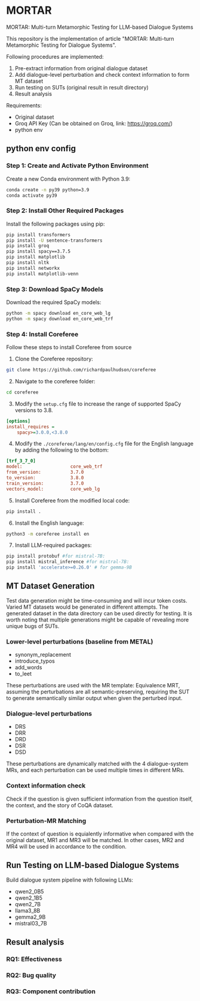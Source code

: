 # MORTAR
MORTAR: Multi-turn Metamorphic Testing for LLM-based Dialogue Systems

This repository is the implementation of article "MORTAR: Multi-turn Metamorphic Testing for Dialogue Systems". 

Following procedures are implemented:

1. Pre-extract information from original dialogue dataset
2. Add dialogue-level perturbation and check context information to form MT dataset
3. Run testing on SUTs (original result in result directory)
4. Result analysis 


Requirements:
- Original dataset
- Groq API Key (Can be obtained on Groq, link: https://groq.com/)
- python env


## python env config

### Step 1: Create and Activate Python Environment

Create a new Conda environment with Python 3.9:
```bash
conda create -n py39 python=3.9
conda activate py39
```

### Step 2: Install Other Required Packages

Install the following packages using pip:
```bash
pip install transformers
pip install -U sentence-transformers
pip install groq
pip install spacy==3.7.5
pip install matplotlib
pip install nltk
pip install networkx
pip install matplotlib-venn
```

### Step 3: Download SpaCy Models

Download the required SpaCy models:
```bash
python -m spacy download en_core_web_lg
python -m spacy download en_core_web_trf
```

### Step 4: Install Coreferee

Follow these steps to install Coreferee from source

1. Clone the Coreferee repository:
```bash
git clone https://github.com/richardpaulhudson/coreferee
```
2. Navigate to the coreferee folder:
```bash
cd coreferee
```
3. Modify the `setup.cfg` file to increase the range of supported SpaCy versions to 3.8.
```ini
[options]
install_requires =
    spacy>=3.0.0,<3.8.0
```

4. Modify the `./coreferee/lang/en/config.cfg` file for the English language by adding the following to the bottom:
```ini
[trf_3_7_0]
model:                  core_web_trf
from_version:           3.7.0
to_version:             3.8.0
train_version:          3.7.0
vectors_model:          core_web_lg
```
5. Install Coreferee from the modified local code:
```bash
pip install .
```
6. Install the English language:
```bash
python3 -m coreferee install en
```

7. Install LLM-required packages:

```bash
pip install protobuf #for mistral-7B:
pip install mistral_inference #for mistral-7B:
pip install 'accelerate>=0.26.0' # for gemma-9B
```

## MT Dataset Generation
Test data generation might be time-consuming and will incur token costs. Varied MT datasets would be generated in different attempts. The generated dataset in the data directory can be used directly for testing. It is worth noting that multiple generations might be capable of revealing more unique bugs of SUTs. 

### Lower-level perturbations (baseline from METAL)
- synonym_replacement
- introduce_typos
- add_words
- to_leet

These perturbations are used with the MR template: Equivalence MRT, assuming the perturbations are all semantic-preserving, requiring the SUT to generate semantically similar output when given the perturbed input.

### Dialogue-level perturbations
- DRS
- DRR
- DRD
- DSR
- DSD

These perturbations are dynamically matched with the 4 dialogue-system MRs, and each perturbation can be used multiple times in different MRs.

### Context information check
Check if the question is given sufficient information from the question itself, the context, and the story of CoQA dataset.

### Perturbation-MR Matching
If the context of question is equialently informative when compared with the original dataset, MR1 and MR3 will be matched. In other cases, MR2 and MR4 will be used in accordance to the condition.

## Run Testing on LLM-based Dialogue Systems
Build dialogue system pipeline with following LLMs:
- qwen2_0B5
- qwen2_1B5
- qwen2_7B
- llama3_8B
- gemma2_9B
- mistral03_7B

## Result analysis
### RQ1: Effectiveness


### RQ2: Bug quality


### RQ3: Component contribution